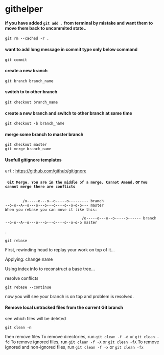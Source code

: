 # githelper

#### if you have added `git add .` from terminal by mistake and want them to move them back to uncommited state..

```
git rm --cached -r .

```
#### want to add long message in commit type only below command

```
git commit 

```

#### create a new branch
```
git branch branch_name

```
#### switch to to other branch
```
git checkout branch_name
```

#### create a new branch and switch to other branch at same time 
```
git checkout -b branch_name
```

#### merge some branch to master branch 
```
git checkout master
git merge branch_name

```

#### Usefull gitignore templates
`url` : <https://github.com/github/gitignore>

#### ` Git Merge. You are in the middle of a merge. Cannot Amend.` or `You cannot merge there are conflicts`
```
      
        /o-----o---o--o-----o--------- branch
--o-o--A--o---o---o---o----o--o-o-o--- master
When you rebase you can move it like this:

                                   /o-----o---o--o-----o------ branch
--o-o--A--o---o---o---o----o--o-o-o master
```
.
```
git rebase
```
First, rewinding head to replay your work on top of it...

Applying: change name

Using index info to reconstruct a base tree...

resolve conflicts

```
git rebase --continue

```
now you will see your branch is on top and problem is resolved.


#### Remove local untracked files from the current Git branch
see which files will be deleted 
```
git clean -n
```
then remove files
To remove directories, run `git clean -f -d` or `git clean -fd`
To remove ignored files, run `git clean -f -X` or `git clean -fX`
To remove ignored and non-ignored files, run `git clean -f -x` or `git clean -fx`


